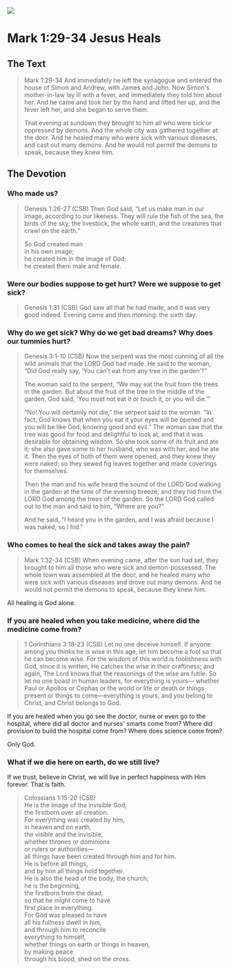 <img class="intro-right" src="/images/art-mark.jpg">

# Mark 1:29-34 Jesus Heals

## The Text

>Mark 1:29-34 And immediately he left the synagogue and entered the house of Simon and Andrew, with James and John. Now Simon's mother-in-law lay ill with a fever, and immediately they told him about her. And he came and took her by the hand and lifted her up, and the fever left her, and she began to serve them.
>
>That evening at sundown they brought to him all who were sick or oppressed by demons. And the whole city was gathered together at the door. And he healed many who were sick with various diseases, and cast out many demons. And he would not permit the demons to speak, because they knew him.

## The Devotion

### Who made us?
  
>Genesis 1:26-27 (CSB) Then God said, “Let us make man in our image, according to our likeness. They will rule the fish of the sea, the birds of the sky, the livestock, the whole earth, and the creatures that crawl on the earth.”
>
>So God created man  
>in his own image;  
>he created him in the image of God;  
>he created them male and female.

### Were our bodies suppose to get hurt? Were we suppose to get sick?
  
>Genesis 1:31 (CSB) God saw all that he had made, and it was very good indeed. Evening came and then morning: the sixth day.

### Why do we get sick? Why do we get bad dreams? Why does our tummies hurt?

>Genesis 3:1-10 (CSB) Now the serpent was the most cunning of all the wild animals that the LORD God had made. He said to the woman, “Did God really say, ‘You can’t eat from any tree in the garden’?”
>
>The woman said to the serpent, “We may eat the fruit from the trees in the garden. But about the fruit of the tree in the middle of the garden, God said, ‘You must not eat it or touch it, or you will die.’”
>
>“No! You will certainly not die,” the serpent said to the woman. “In fact, God knows that when you eat it your eyes will be opened and you will be like God, knowing good and evil.” The woman saw that the tree was good for food and delightful to look at, and that it was desirable for obtaining wisdom. So she took some of its fruit and ate it; she also gave some to her husband, who was with her, and he ate it. Then the eyes of both of them were opened, and they knew they were naked; so they sewed fig leaves together and made coverings for themselves.
>
>Then the man and his wife heard the sound of the LORD God walking in the garden at the time of the evening breeze, and they hid from the LORD God among the trees of the garden. So the LORD God called out to the man and said to him, “Where are you?”
>
>And he said, “I heard you in the garden, and I was afraid because I was naked, so I hid.”

### Who comes to heal the sick and takes away the pain?
  
>Mark 1:32-34 (CSB) When evening came, after the sun had set, they brought to him all those who were sick and demon-possessed. The whole town was assembled at the door, and he healed many who were sick with various diseases and drove out many demons. And he would not permit the demons to speak, because they knew him.

All healing is God alone.

### If you are healed when you take medicine, where did the medicine come from?

>1 Corinthians 3:18-23 (CSB) Let no one deceive himself. If anyone among you thinks he is wise in this age, let him become a fool so that he can become wise. For the wisdom of this world is foolishness with God, since it is written, He catches the wise in their craftiness; and again, The Lord knows that the reasonings of the wise are futile. So let no one boast in human leaders, for everything is yours— whether Paul or Apollos or Cephas or the world or life or death or things present or things to come—everything is yours, and you belong to Christ, and Christ belongs to God.

If you are healed when you go see the doctor, nurse or even go to the hospital, where did all doctor and nurses' smarts come from? Where did provision to build the hospital come from? Where does science come from?

Only God.

### What if we die here on earth, do we still live?
  
If we trust, believe in Christ, we will live in perfect happiness with Him forever. That is faith.

>Colossians 1:15-20 (CSB)  
>He is the image of the invisible God,  
>the firstborn over all creation.  
>For everything was created by him,  
>in heaven and on earth,  
>the visible and the invisible,  
>whether thrones or dominions  
>or rulers or authorities—  
>all things have been created through him and for him.  
>He is before all things,  
>and by him all things hold together.  
>He is also the head of the body, the church;  
>he is the beginning,  
>the firstborn from the dead,  
>so that he might come to have  
>first place in everything.  
>For God was pleased to have  
>all his fullness dwell in him,  
>and through him to reconcile  
>everything to himself,  
>whether things on earth or things in heaven,  
>by making peace  
>through his blood, shed on the cross.
